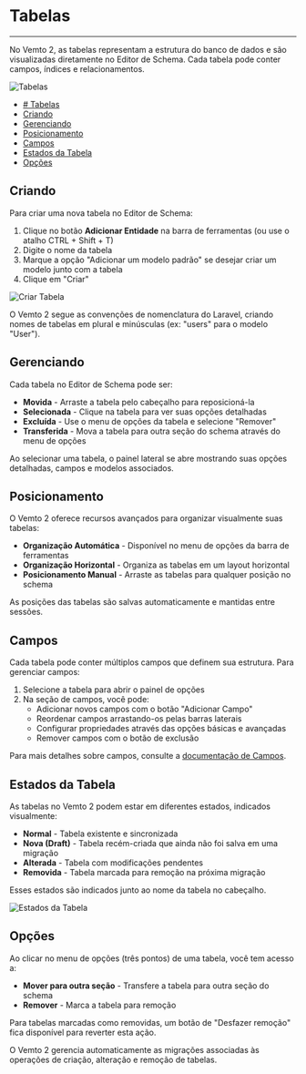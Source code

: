 # Tabelas

***

No Vemto 2, as tabelas representam a estrutura do banco de dados e são visualizadas diretamente no Editor de Schema. Cada tabela pode conter campos, índices e relacionamentos.

![Tabelas](https://placeholder-for-vemto2-tables-screenshot.png)

* [# Tabelas](#-tabelas)
* [Criando](#criando)
* [Gerenciando](#gerenciando)
* [Posicionamento](#posicionamento)
* [Campos](#campos)
* [Estados da Tabela](#estados-da-tabela)
* [Opções](#opções)

## Criando

Para criar uma nova tabela no Editor de Schema:

1. Clique no botão **Adicionar Entidade** na barra de ferramentas (ou use o atalho CTRL + Shift + T)
2. Digite o nome da tabela
3. Marque a opção "Adicionar um modelo padrão" se desejar criar um modelo junto com a tabela
4. Clique em "Criar"

![Criar Tabela](https://placeholder-for-vemto2-create-table.png)

O Vemto 2 segue as convenções de nomenclatura do Laravel, criando nomes de tabelas em plural e minúsculas (ex: "users" para o modelo "User").

## Gerenciando

Cada tabela no Editor de Schema pode ser:

* **Movida** - Arraste a tabela pelo cabeçalho para reposicioná-la
* **Selecionada** - Clique na tabela para ver suas opções detalhadas
* **Excluída** - Use o menu de opções da tabela e selecione "Remover"
* **Transferida** - Mova a tabela para outra seção do schema através do menu de opções

Ao selecionar uma tabela, o painel lateral se abre mostrando suas opções detalhadas, campos e modelos associados.

## Posicionamento

O Vemto 2 oferece recursos avançados para organizar visualmente suas tabelas:

* **Organização Automática** - Disponível no menu de opções da barra de ferramentas
* **Organização Horizontal** - Organiza as tabelas em um layout horizontal
* **Posicionamento Manual** - Arraste as tabelas para qualquer posição no schema

As posições das tabelas são salvas automaticamente e mantidas entre sessões.

## Campos

Cada tabela pode conter múltiplos campos que definem sua estrutura. Para gerenciar campos:

1. Selecione a tabela para abrir o painel de opções
2. Na seção de campos, você pode:
   * Adicionar novos campos com o botão "Adicionar Campo"
   * Reordenar campos arrastando-os pelas barras laterais
   * Configurar propriedades através das opções básicas e avançadas
   * Remover campos com o botão de exclusão

Para mais detalhes sobre campos, consulte a [documentação de Campos](./vemto-2-fields.md).

## Estados da Tabela

As tabelas no Vemto 2 podem estar em diferentes estados, indicados visualmente:

* **Normal** - Tabela existente e sincronizada
* **Nova (Draft)** - Tabela recém-criada que ainda não foi salva em uma migração
* **Alterada** - Tabela com modificações pendentes
* **Removida** - Tabela marcada para remoção na próxima migração

Esses estados são indicados junto ao nome da tabela no cabeçalho.

![Estados da Tabela](https://placeholder-for-vemto2-table-states.png)

## Opções

Ao clicar no menu de opções (três pontos) de uma tabela, você tem acesso a:

* **Mover para outra seção** - Transfere a tabela para outra seção do schema
* **Remover** - Marca a tabela para remoção

Para tabelas marcadas como removidas, um botão de "Desfazer remoção" fica disponível para reverter esta ação.

O Vemto 2 gerencia automaticamente as migrações associadas às operações de criação, alteração e remoção de tabelas.
